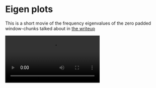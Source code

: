 # Eigen plots

This is a short movie of the frequency eigenvalues of the zero padded window-chunks talked about in [the writeup](../../writeup/pfb_writeup.pdf)

![animation of eigenvalues](sinc-eigen-animation.mp4)


